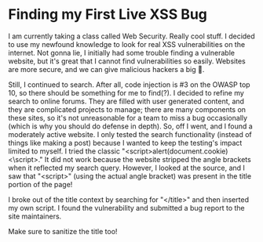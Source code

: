 # Finding my First Live XSS Bug

I am currently taking a class called Web Security. Really cool stuff. I decided to use my 
newfound knowledge to look for real XSS vulnerabilities on the internet. Not gonna lie, I 
initially had some trouble finding a vulnerable website, but it's great that I cannot find
vulnerabilities so easily. Websites are more secure, and we can give malicious hackers a big
🖕. 

Still, I continued to search. After all, code injection is #3 on the OWASP top 10, so there
should be something for me to find(?). I decided to refine my search to online forums. They are 
filled with user generated content, and they are complicated projects to manage; there are many 
components on these sites, so it's not unreasonable for a team to miss a bug occasionally (which 
is why you should do defense in depth). So, off I went, and I found a moderately active website. 
I only tested the search functionality (instead of things like making a post) because I wanted 
to keep the testing's impact limited to myself. I tried the classic 
"&lt;script&gt;alert(document.cookie)&lt;\script&gt;." It did not work because the website 
stripped the angle brackets when it reflected my search query. However, I looked at the 
source, and I saw that "&lt;script&gt;" (using the actual angle bracket) was present in the 
title portion of the page!

I broke out of the title context by searching for "&lt;/title&gt;" and then inserted my own script. 
I found the vulnerability and submitted a bug report to the site maintainers.

Make sure to sanitize the title too! 